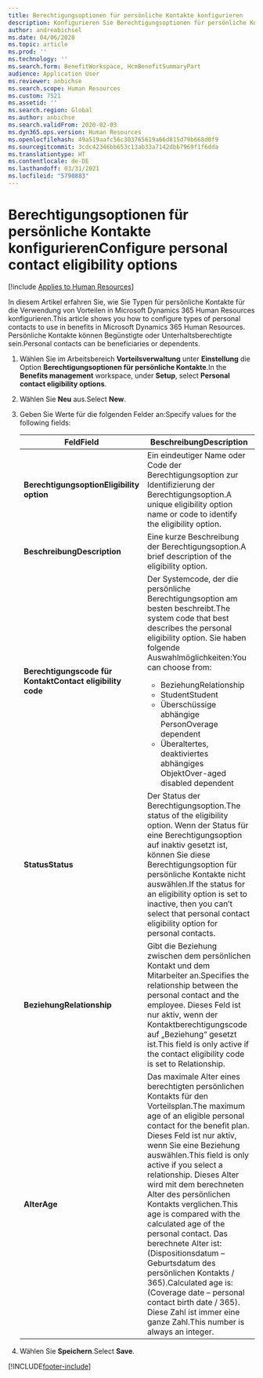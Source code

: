 ```yaml
---
title: Berechtigungsoptionen für persönliche Kontakte konfigurieren
description: Konfigurieren Sie Berechtigungsoptionen für persönliche Kontakte in Microsoft Dynamics 365 Human Resources. Persönliche Kontakte können Begünstigte oder Unterhaltsberechtigte sein.
author: andreabichsel
ms.date: 04/06/2020
ms.topic: article
ms.prod: ''
ms.technology: ''
ms.search.form: BenefitWorkspace, HcmBenefitSummaryPart
audience: Application User
ms.reviewer: anbichse
ms.search.scope: Human Resources
ms.custom: 7521
ms.assetid: ''
ms.search.region: Global
ms.author: anbichse
ms.search.validFrom: 2020-02-03
ms.dyn365.ops.version: Human Resources
ms.openlocfilehash: 49a519aafc56c303765619a66d815d79b668d0f9
ms.sourcegitcommit: 3cdc42346bb653c13ab33a7142dbb7969f1f6dda
ms.translationtype: HT
ms.contentlocale: de-DE
ms.lasthandoff: 03/31/2021
ms.locfileid: "5790883"
---
```

# <a name="configure-personal-contact-eligibility-options"></a><span data-ttu-id="96fb4-104">Berechtigungsoptionen für persönliche Kontakte konfigurieren</span><span class="sxs-lookup"><span data-stu-id="96fb4-104">Configure personal contact eligibility options</span></span>

[!include [Applies to Human Resources](../includes/applies-to-hr.md)]

<span data-ttu-id="96fb4-105">In diesem Artikel erfahren Sie, wie Sie Typen für persönliche Kontakte für die Verwendung von Vorteilen in Microsoft Dynamics 365 Human Resources konfigurieren.</span><span class="sxs-lookup"><span data-stu-id="96fb4-105">This article shows you how to configure types of personal contacts to use in benefits in Microsoft Dynamics 365 Human Resources.</span></span> <span data-ttu-id="96fb4-106">Persönliche Kontakte können Begünstigte oder Unterhaltsberechtigte sein.</span><span class="sxs-lookup"><span data-stu-id="96fb4-106">Personal contacts can be beneficiaries or dependents.</span></span> 

1. <span data-ttu-id="96fb4-107">Wählen Sie im Arbeitsbereich **Vorteilsverwaltung** unter **Einstellung** die Option **Berechtigungsoptionen für persönliche Kontakte**.</span><span class="sxs-lookup"><span data-stu-id="96fb4-107">In the **Benefits management** workspace, under **Setup**, select **Personal contact eligibility options**.</span></span>

2. <span data-ttu-id="96fb4-108">Wählen Sie **Neu** aus.</span><span class="sxs-lookup"><span data-stu-id="96fb4-108">Select **New**.</span></span>

3. <span data-ttu-id="96fb4-109">Geben Sie Werte für die folgenden Felder an:</span><span class="sxs-lookup"><span data-stu-id="96fb4-109">Specify values for the following fields:</span></span>

   | <span data-ttu-id="96fb4-110">Feld</span><span class="sxs-lookup"><span data-stu-id="96fb4-110">Field</span></span> | <span data-ttu-id="96fb4-111">Beschreibung</span><span class="sxs-lookup"><span data-stu-id="96fb4-111">Description</span></span> |
   | --- | --- |
   | <span data-ttu-id="96fb4-112">**Berechtigungsoption**</span><span class="sxs-lookup"><span data-stu-id="96fb4-112">**Eligibility option**</span></span> | <span data-ttu-id="96fb4-113">Ein eindeutiger Name oder Code der Berechtigungsoption zur Identifizierung der Berechtigungsoption.</span><span class="sxs-lookup"><span data-stu-id="96fb4-113">A unique eligibility option name or code to identify the eligibility option.</span></span> |
   | <span data-ttu-id="96fb4-114">**Beschreibung**</span><span class="sxs-lookup"><span data-stu-id="96fb4-114">**Description**</span></span> | <span data-ttu-id="96fb4-115">Eine kurze Beschreibung der Berechtigungsoption.</span><span class="sxs-lookup"><span data-stu-id="96fb4-115">A brief description of the eligibility option.</span></span> |
   | <span data-ttu-id="96fb4-116">**Berechtigungscode für Kontakt**</span><span class="sxs-lookup"><span data-stu-id="96fb4-116">**Contact eligibility code**</span></span> | <span data-ttu-id="96fb4-117">Der Systemcode, der die persönliche Berechtigungsoption am besten beschreibt.</span><span class="sxs-lookup"><span data-stu-id="96fb4-117">The system code that best describes the personal eligibility option.</span></span> <span data-ttu-id="96fb4-118">Sie haben folgende Auswahlmöglichkeiten:</span><span class="sxs-lookup"><span data-stu-id="96fb4-118">You can choose from:</span></span> <ul><li><span data-ttu-id="96fb4-119">Beziehung</span><span class="sxs-lookup"><span data-stu-id="96fb4-119">Relationship</span></span></li><li><span data-ttu-id="96fb4-120">Student</span><span class="sxs-lookup"><span data-stu-id="96fb4-120">Student</span></span></li><li><span data-ttu-id="96fb4-121">Überschüssige abhängige Person</span><span class="sxs-lookup"><span data-stu-id="96fb4-121">Overage dependent</span></span></li><li><span data-ttu-id="96fb4-122">Überaltertes, deaktiviertes abhängiges Objekt</span><span class="sxs-lookup"><span data-stu-id="96fb4-122">Over-aged disabled dependent</span></span></li></ul> |
   | <span data-ttu-id="96fb4-123">**Status**</span><span class="sxs-lookup"><span data-stu-id="96fb4-123">**Status**</span></span> | <span data-ttu-id="96fb4-124">Der Status der Berechtigungsoption.</span><span class="sxs-lookup"><span data-stu-id="96fb4-124">The status of the eligibility option.</span></span> <span data-ttu-id="96fb4-125">Wenn der Status für eine Berechtigungsoption auf inaktiv gesetzt ist, können Sie diese Berechtigungsoption für persönliche Kontakte nicht auswählen.</span><span class="sxs-lookup"><span data-stu-id="96fb4-125">If the status for an eligibility option is set to inactive, then you can’t select that personal contact eligibility option for personal contacts.</span></span> |
   | <span data-ttu-id="96fb4-126">**Beziehung**</span><span class="sxs-lookup"><span data-stu-id="96fb4-126">**Relationship**</span></span> | <span data-ttu-id="96fb4-127">Gibt die Beziehung zwischen dem persönlichen Kontakt und dem Mitarbeiter an.</span><span class="sxs-lookup"><span data-stu-id="96fb4-127">Specifies the relationship between the personal contact and the employee.</span></span> <span data-ttu-id="96fb4-128">Dieses Feld ist nur aktiv, wenn der Kontaktberechtigungscode auf „Beziehung“ gesetzt ist.</span><span class="sxs-lookup"><span data-stu-id="96fb4-128">This field is only active if the contact eligibility code is set to Relationship.</span></span> |
   | <span data-ttu-id="96fb4-129">**Alter**</span><span class="sxs-lookup"><span data-stu-id="96fb4-129">**Age**</span></span> | <span data-ttu-id="96fb4-130">Das maximale Alter eines berechtigten persönlichen Kontakts für den Vorteilsplan.</span><span class="sxs-lookup"><span data-stu-id="96fb4-130">The maximum age of an eligible personal contact for the benefit plan.</span></span> <span data-ttu-id="96fb4-131">Dieses Feld ist nur aktiv, wenn Sie eine Beziehung auswählen.</span><span class="sxs-lookup"><span data-stu-id="96fb4-131">This field is only active if you select a relationship.</span></span> <span data-ttu-id="96fb4-132">Dieses Alter wird mit dem berechneten Alter des persönlichen Kontakts verglichen.</span><span class="sxs-lookup"><span data-stu-id="96fb4-132">This age is compared with the calculated age of the personal contact.</span></span> <span data-ttu-id="96fb4-133">Das berechnete Alter ist: (Dispositionsdatum – Geburtsdatum des persönlichen Kontakts / 365).</span><span class="sxs-lookup"><span data-stu-id="96fb4-133">Calculated age is: (Coverage date – personal contact birth date / 365).</span></span> <span data-ttu-id="96fb4-134">Diese Zahl ist immer eine ganze Zahl.</span><span class="sxs-lookup"><span data-stu-id="96fb4-134">This number is always an integer.</span></span> |

4. <span data-ttu-id="96fb4-135">Wählen Sie **Speichern**.</span><span class="sxs-lookup"><span data-stu-id="96fb4-135">Select **Save**.</span></span> 


[!INCLUDE[footer-include](../includes/footer-banner.md)]